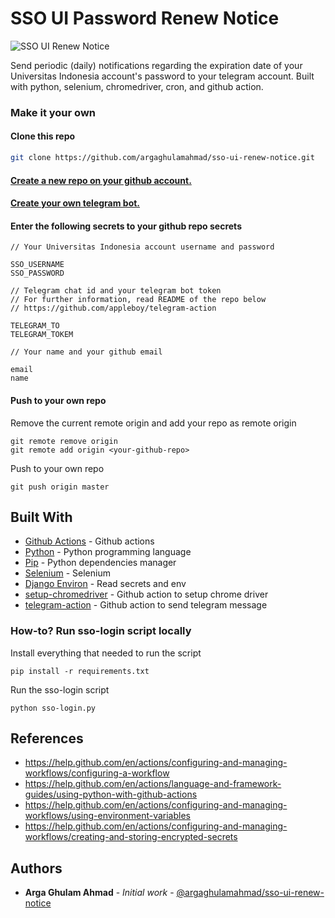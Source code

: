 # SSO UI Password Renew Notice

![SSO UI Renew Notice](https://github.com/argaghulamahmad/sso-ui-renew-notice/workflows/SSO%20UI%20Renew%20Notice/badge.svg)

Send periodic (daily) notifications regarding the expiration date of your Universitas Indonesia account's password to your telegram account.
Built with python, selenium, chromedriver, cron, and github action.

### Make it your own
#### Clone this repo

```bash
git clone https://github.com/argaghulamahmad/sso-ui-renew-notice.git
```

#### [Create a new repo on your github account.](https://help.github.com/en/github/creating-cloning-and-archiving-repositories/creating-a-new-repository)
#### [Create your own telegram bot.](https://core.telegram.org/bots)

#### Enter the following secrets to your github repo secrets

```
// Your Universitas Indonesia account username and password

SSO_USERNAME
SSO_PASSWORD
```

```
// Telegram chat id and your telegram bot token
// For further information, read README of the repo below
// https://github.com/appleboy/telegram-action

TELEGRAM_TO
TELEGRAM_TOKEM
```

```
// Your name and your github email

email
name
```

#### Push to your own repo
Remove the current remote origin and add your repo as remote origin
```
git remote remove origin
git remote add origin <your-github-repo>
```
Push to your own repo
```
git push origin master
```

## Built With

* [Github Actions](https://github.com/features/actions) - Github actions
* [Python](https://www.python.org/) - Python programming language
* [Pip](https://pip.pypa.io/en/stable/) - Python dependencies manager
* [Selenium](https://github.com/SeleniumHQ/selenium) - Selenium
* [Django Environ](https://github.com/joke2k/django-environ) - Read secrets and env
* [setup-chromedriver](https://github.com/nanasess/setup-chromedriver) - Github action to setup chrome driver
* [telegram-action](https://github.com/appleboy/telegram-action) - Github action to send telegram message

### How-to? Run sso-login script locally

Install everything that needed to run the script
```
pip install -r requirements.txt
```

Run the sso-login script
```
python sso-login.py
```

## References

* https://help.github.com/en/actions/configuring-and-managing-workflows/configuring-a-workflow
* https://help.github.com/en/actions/language-and-framework-guides/using-python-with-github-actions
* https://help.github.com/en/actions/configuring-and-managing-workflows/using-environment-variables
* https://help.github.com/en/actions/configuring-and-managing-workflows/creating-and-storing-encrypted-secrets

## Authors

* **Arga Ghulam Ahmad** - *Initial work* - [@argaghulamahmad/sso-ui-renew-notice](https://github.com/argaghulamahmad/sso-ui-renew-notice)
